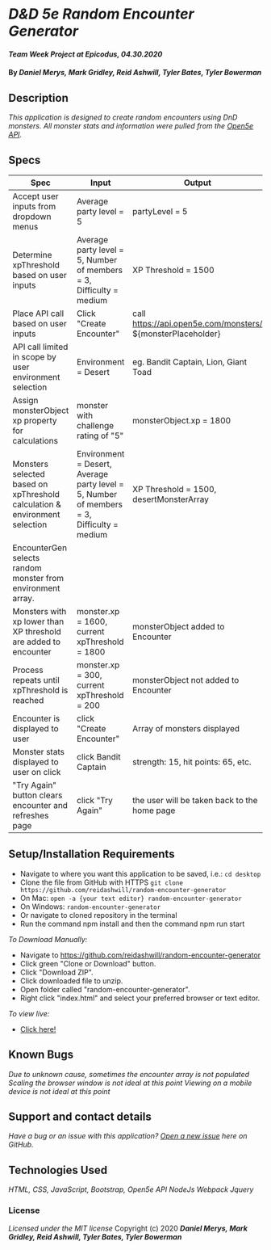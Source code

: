 # _D&D 5e Random Encounter Generator_
  

#### _Team Week Project at Epicodus, 04.30.2020_
  

#### By _**Daniel Merys, Mark Gridley, Reid Ashwill, Tyler Bates, Tyler Bowerman**_
  

## Description

_This application is designed to create random encounters using DnD monsters. All monster stats and information were pulled from the [Open5e API](https://open5e.com/)._

  
## Specs

| Spec                                                                       | Input                                                                                     | Output                                                      |
|----------------------------------------------------------------------------|-------------------------------------------------------------------------------------------|-------------------------------------------------------------|
| Accept user inputs from dropdown menus                                     | Average party level = 5                                                                   | partyLevel = 5                                              |
| Determine xpThreshold based on user inputs                                 | Average party level = 5, Number of members = 3, Difficulty = medium                       | XP Threshold = 1500                                         |
| Place API call based on user inputs                                        | Click "Create Encounter"                                                                  | call https://api.open5e.com/monsters/ ${monsterPlaceholder} |
| API call limited in scope by user environment selection                    | Environment = Desert                                                                      | eg. Bandit Captain, Lion, Giant Toad                        |
| Assign monsterObject xp property for calculations                          | monster with challenge rating of "5"                                                      | monsterObject.xp = 1800                                     |
| Monsters selected based on xpThreshold calculation & environment selection | Environment = Desert, Average party level = 5, Number of members = 3, Difficulty = medium | XP Threshold = 1500, desertMonsterArray                     |
| EncounterGen selects random monster from environment array.                |                                                                                           |                                                             |
| Monsters with xp lower than XP threshold are added to encounter            | monster.xp = 1600, current xpThreshold = 1800                                             | monsterObject added to Encounter                            |
| Process repeats until xpThreshold is reached                               | monster.xp = 300, current xpThreshold = 200                                               | monsterObject not added to Encounter                        |
| Encounter is displayed to user                                             | click "Create Encounter"                                                                  | Array of monsters displayed                                 |
| Monster stats displayed to user on click                                   | click Bandit Captain                                                                      | strength: 15, hit points: 65, etc.                          |
| "Try Again" button clears encounter and refreshes page                     | click "Try Again"                                                                         | the user will be taken back to the home page                |


## Setup/Installation Requirements

* Navigate to where you want this application to be saved, i.e.:
```cd desktop```
* Clone the file from GitHub with HTTPS
```git clone https://github.com/reidashwill/random-encounter-generator```
* On Mac: ```open -a {your text editor} random-encounter-generator```
* On Windows: ```random-encounter-generator```
* Or navigate to cloned repository in the terminal
* Run the command npm install and then the command npm run start

_To Download Manually:_
* Navigate to https://github.com/reidashwill/random-encounter-generator
* Click green "Clone or Download" button.
* Click "Download ZIP".
* Click downloaded file to unzip.
* Open folder called "random-encounter-generator".
* Right click "index.html" and select your preferred browser or text editor.

_To view live:_
* [Click here!](https://stoic-benz-db0844.netlify.app/)

## Known Bugs

_Due to unknown cause, sometimes the encounter array is not populated_
_Scaling the browser window is not ideal at this point_
_Viewing on a mobile device is not ideal at this point_

## Support and contact details

_Have a bug or an issue with this application? [Open a new issue](https://github.com/reidashwill/random-encounter-generator/issues) here on GitHub._

## Technologies Used

_*HTML,*_
_*CSS,*_
_*JavaScript,*_
_*Bootstrap,*_
_*Open5e API*_
_*NodeJs*_
_*Webpack*_
_*Jquery*_


### License

*Licensed under the MIT license*
Copyright (c) 2020 **_Daniel Merys, Mark Gridley, Reid Ashwill, Tyler Bates, Tyler Bowerman_**